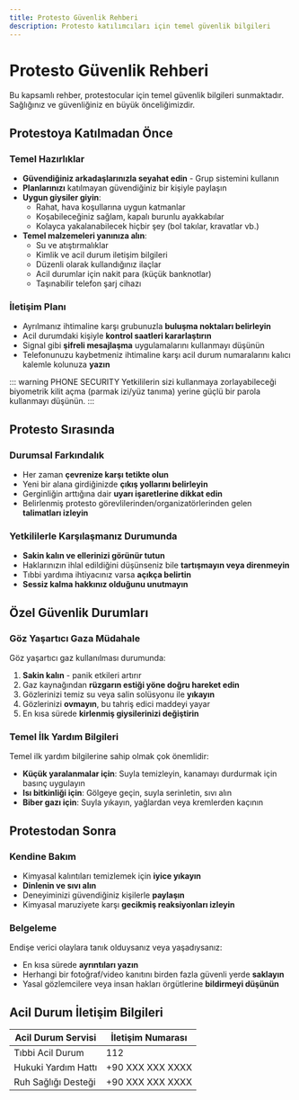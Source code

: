 ```yaml
---
title: Protesto Güvenlik Rehberi
description: Protesto katılımcıları için temel güvenlik bilgileri
---
```


# Protesto Güvenlik Rehberi

Bu kapsamlı rehber, protestocular için temel güvenlik bilgileri sunmaktadır. Sağlığınız ve güvenliğiniz en büyük önceliğimizdir.

## Protestoya Katılmadan Önce

### Temel Hazırlıklar

- **Güvendiğiniz arkadaşlarınızla seyahat edin** - Grup sistemini kullanın
- **Planlarınızı** katılmayan güvendiğiniz bir kişiyle paylaşın
- **Uygun giysiler giyin**:
  - Rahat, hava koşullarına uygun katmanlar
  - Koşabileceğiniz sağlam, kapalı burunlu ayakkabılar
  - Kolayca yakalanabilecek hiçbir şey (bol takılar, kravatlar vb.)
- **Temel malzemeleri yanınıza alın**:
  - Su ve atıştırmalıklar
  - Kimlik ve acil durum iletişim bilgileri
  - Düzenli olarak kullandığınız ilaçlar
  - Acil durumlar için nakit para (küçük banknotlar)
  - Taşınabilir telefon şarj cihazı

### İletişim Planı

- Ayrılmanız ihtimaline karşı grubunuzla **buluşma noktaları belirleyin**
- Acil durumdaki kişiyle **kontrol saatleri kararlaştırın**
- Signal gibi **şifreli mesajlaşma** uygulamalarını kullanmayı düşünün
- Telefonunuzu kaybetmeniz ihtimaline karşı acil durum numaralarını kalıcı kalemle kolunuza **yazın**

::: warning PHONE SECURITY
Yetkililerin sizi kullanmaya zorlayabileceği biyometrik kilit açma (parmak izi/yüz tanıma) yerine güçlü bir parola kullanmayı düşünün.
:::

## Protesto Sırasında

### Durumsal Farkındalık

- Her zaman **çevrenize karşı tetikte olun**
- Yeni bir alana girdiğinizde **çıkış yollarını belirleyin**
- Gerginliğin arttığına dair **uyarı işaretlerine dikkat edin**
- Belirlenmiş protesto görevlilerinden/organizatörlerinden gelen **talimatları izleyin**

### Yetkililerle Karşılaşmanız Durumunda

- **Sakin kalın ve ellerinizi görünür tutun**
- Haklarınızın ihlal edildiğini düşünseniz bile **tartışmayın veya direnmeyin**
- Tıbbi yardıma ihtiyacınız varsa **açıkça belirtin**
- **Sessiz kalma hakkınız olduğunu unutmayın**

## Özel Güvenlik Durumları

### Göz Yaşartıcı Gaza Müdahale

Göz yaşartıcı gaz kullanılması durumunda:

1. **Sakin kalın** - panik etkileri artırır
2. Gaz kaynağından **rüzgarın estiği yöne doğru hareket edin**
3. Gözlerinizi temiz su veya salin solüsyonu ile **yıkayın**
4. Gözlerinizi **ovmayın**, bu tahriş edici maddeyi yayar
5. En kısa sürede **kirlenmiş giysilerinizi değiştirin**

### Temel İlk Yardım Bilgileri

Temel ilk yardım bilgilerine sahip olmak çok önemlidir:

- **Küçük yaralanmalar için**: Suyla temizleyin, kanamayı durdurmak için basınç uygulayın
- **Isı bitkinliği için**: Gölgeye geçin, suyla serinletin, sıvı alın
- **Biber gazı için**: Suyla yıkayın, yağlardan veya kremlerden kaçının

## Protestodan Sonra

### Kendine Bakım

- Kimyasal kalıntıları temizlemek için **iyice yıkayın**
- **Dinlenin ve sıvı alın**
- Deneyiminizi güvendiğiniz kişilerle **paylaşın**
- Kimyasal maruziyete karşı **gecikmiş reaksiyonları izleyin**

### Belgeleme

Endişe verici olaylara tanık olduysanız veya yaşadıysanız:

- En kısa sürede **ayrıntıları yazın**
- Herhangi bir fotoğraf/video kanıtını birden fazla güvenli yerde **saklayın**
- Yasal gözlemcilere veya insan hakları örgütlerine **bildirmeyi düşünün**

## Acil Durum İletişim Bilgileri

| Acil Durum Servisi | İletişim Numarası |
|-------------------|----------------|
| Tıbbi Acil Durum | 112 |
| Hukuki Yardım Hattı | +90 XXX XXX XXXX | # Keep the format, but needs actual number
| Ruh Sağlığı Desteği | +90 XXX XXX XXXX | # Keep the format, but needs actual number

<!-- ## Ek Kaynaklar

- [Dijital Güvenlik Rehberi](/safety/digital) - Çevrimiçi varlığınızı koruyun # Assuming /safety/digital is correct
- [Belgeleme Rehberi](/safety/documentation) - Protestoları güvenli bir şekilde belgeleyin # Assuming /safety/documentation is correct
- [Protesto Hakları Kartı](/resources/rights-card.pdf) - Haklarınızın yazdırılabilir özeti # Assuming /resources/rights-card.pdf is correct

::: tip DOWNLOADABLE CHECKLIST
Protestoya katılmadan önce yazdırmak ve kullanmak için [Protesto Güvenlik Kontrol Listemizi](/resources/safety-checklist.pdf) indirin. # Assuming /resources/safety-checklist.pdf is correct
::: -->